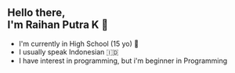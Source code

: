 ## Hello there, <br> I'm Raihan Putra K 👋

* I'm currently in High School (15 yo) 🏫
* I usually speak Indonesian 🇮🇩
* I have interest in programming, but i'm beginner in Programming

